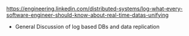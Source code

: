 https://engineering.linkedin.com/distributed-systems/log-what-every-software-engineer-should-know-about-real-time-datas-unifying

- General Discussion of log based DBs and data replication